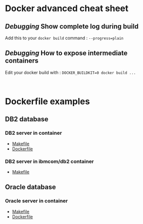 # Docker advanced cheat sheet

## ***Debugging*** Show complete log during build 
Add this to your `docker build` command : `--progress=plain`

## ***Debugging*** How to expose intermediate containers
Edit your docker build with : `DOCKER_BUILDKIT=0 docker build ...`

<br/>

# Dockerfile examples

## DB2 database

### DB2 server in container
- [Makefile](DB2/DB2_server_in_container/Makefile)
- [Dockerfile](DB2/DB2_server_in_container/Dockerfile)

### DB2 server in ibmcom/db2 container
- [Makefile](DB2/DB2_server_in_ibmcom_db2_container/Makefile)

## Oracle database
### Oracle server in container
- [Makefile](Oracle/Oracle_server_in_container/Makefile)
- [Dockerfile](Oracle/Oracle_server_in_container/Dockerfile)